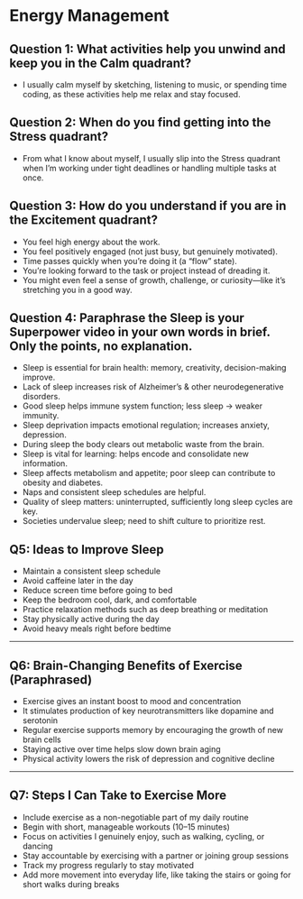 # Energy Management

## Question 1: What activities help you unwind and keep you in the Calm quadrant?
- I usually calm myself by sketching, listening to music, or spending time coding, as these activities help me relax and stay focused.

## Question 2: When do you find getting into the Stress quadrant?
- From what I know about myself, I usually slip into the Stress quadrant when I’m working under tight deadlines or handling multiple tasks at once.

## Question 3: How do you understand if you are in the Excitement quadrant?
- You feel high energy about the work.
- You feel positively engaged (not just busy, but genuinely motivated).
- Time passes quickly when you’re doing it (a “flow” state).
- You’re looking forward to the task or project instead of dreading it.
- You might even feel a sense of growth, challenge, or curiosity—like it’s stretching you in a good way.

## Question 4: Paraphrase the Sleep is your Superpower video in your own words in brief. Only the points, no explanation.
- Sleep is essential for brain health: memory, creativity, decision-making improve.
- Lack of sleep increases risk of Alzheimer’s & other neurodegenerative disorders.
- Good sleep helps immune system function; less sleep → weaker immunity.
- Sleep deprivation impacts emotional regulation; increases anxiety, depression.
- During sleep the body clears out metabolic waste from the brain.
- Sleep is vital for learning: helps encode and consolidate new information.
- Sleep affects metabolism and appetite; poor sleep can contribute to obesity and diabetes.
- Naps and consistent sleep schedules are helpful.
- Quality of sleep matters: uninterrupted, sufficiently long sleep cycles are key.
- Societies undervalue sleep; need to shift culture to prioritize rest.

## Q5: Ideas to Improve Sleep  
- Maintain a consistent sleep schedule  
- Avoid caffeine later in the day  
- Reduce screen time before going to bed  
- Keep the bedroom cool, dark, and comfortable  
- Practice relaxation methods such as deep breathing or meditation  
- Stay physically active during the day  
- Avoid heavy meals right before bedtime  

---

## Q6: Brain-Changing Benefits of Exercise (Paraphrased)  
- Exercise gives an instant boost to mood and concentration  
- It stimulates production of key neurotransmitters like dopamine and serotonin  
- Regular exercise supports memory by encouraging the growth of new brain cells  
- Staying active over time helps slow down brain aging  
- Physical activity lowers the risk of depression and cognitive decline  

---

## Q7: Steps I Can Take to Exercise More  
- Include exercise as a non-negotiable part of my daily routine  
- Begin with short, manageable workouts (10–15 minutes)  
- Focus on activities I genuinely enjoy, such as walking, cycling, or dancing  
- Stay accountable by exercising with a partner or joining group sessions  
- Track my progress regularly to stay motivated  
- Add more movement into everyday life, like taking the stairs or going for short walks during breaks    

